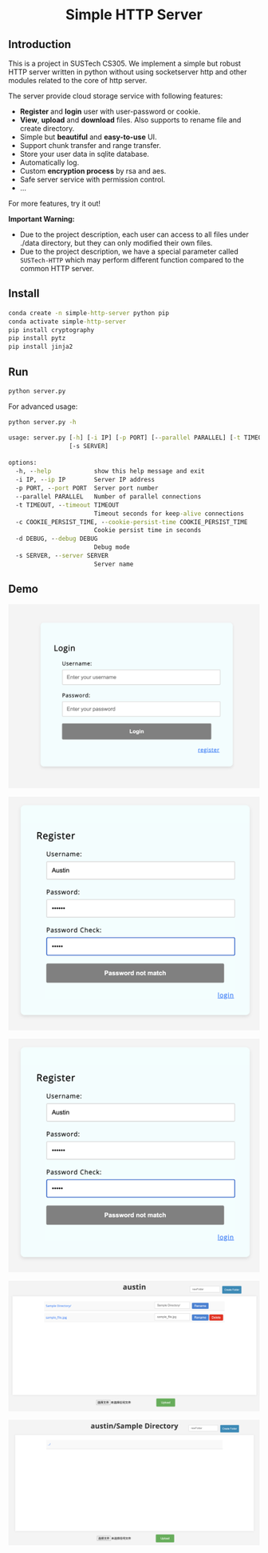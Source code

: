 <center><h1>Simple HTTP Server</h1></center>

## Introduction

This is a project in SUSTech CS305. We implement a simple but robust HTTP server written in python without using socketserver http and other modules related to the core of http server.

The server provide cloud storage service with following features:
- **Register** and **login** user with user-password or cookie.
- **View**, **upload** and **download** files. Also supports to rename file and create directory.
- Simple but **beautiful** and **easy-to-use** UI.
- Support chunk transfer and range transfer.
- Store your user data in sqlite database.
- Automatically log.
- Custom **encryption process** by rsa and aes.
- Safe server service with permission control.
- ...

For more features, try it out!

**Important Warning:**
- Due to the project description, each user can access to all files under ./data directory, but they can only modified their own files.
- Due to the project description, we have a special parameter called  ```SUSTech-HTTP``` which may perform different function compared to the common HTTP server.

## Install

```cmd
conda create -n simple-http-server python pip
conda activate simple-http-server
pip install cryptography
pip install pytz
pip install jinja2
```
## Run

```cmd
python server.py
```

For advanced usage:
```cmd
python server.py -h
```

```cmd
usage: server.py [-h] [-i IP] [-p PORT] [--parallel PARALLEL] [-t TIMEOUT] [-c COOKIE_PERSIST_TIME] [-d DEBUG]
                 [-s SERVER]

options:
  -h, --help            show this help message and exit
  -i IP, --ip IP        Server IP address
  -p PORT, --port PORT  Server port number
  --parallel PARALLEL   Number of parallel connections
  -t TIMEOUT, --timeout TIMEOUT
                        Timeout seconds for keep-alive connections
  -c COOKIE_PERSIST_TIME, --cookie-persist-time COOKIE_PERSIST_TIME
                        Cookie persist time in seconds
  -d DEBUG, --debug DEBUG
                        Debug mode
  -s SERVER, --server SERVER
                        Server name
```

## Demo

![Alt text](assets/login_screenshot_1.png)

![Alt text](assets/register_screenshot_1.png)

![Alt text](assets/register_screenshot_1.png)

![Alt text](assets/file_view_screenshot_1.png)

![Alt text](assets/file_view_screenshot_2.png)